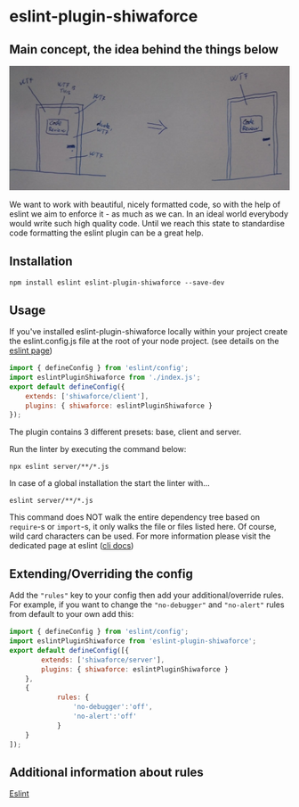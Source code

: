 # eslint-plugin-shiwaforce

## Main concept, the idea behind the things below

![code quality transformation](./quality-transformation.png "Code quality transformation")

We want to work with beautiful, nicely formatted code, so with the help of eslint we aim to enforce it - as much as we can. In an ideal world everybody would write such high quality code. Until we reach this state to standardise code formatting the eslint plugin can be a great help.

## Installation

```
npm install eslint eslint-plugin-shiwaforce --save-dev
```

## Usage

If you've installed eslint-plugin-shiwaforce locally within your project create the eslint.config.js file at the root of your node project.
(see details on the [eslint page](http://eslint.org/docs/user-guide/command-line-interface))

```js
import { defineConfig } from 'eslint/config';
import eslintPluginShiwaforce from './index.js';
export default defineConfig({
    extends: ['shiwaforce/client'],
	plugins: { shiwaforce: eslintPluginShiwaforce }
});

```
The plugin contains 3 different presets: base, client and server.

Run the linter by executing the command below:

```
npx eslint server/**/*.js
```

In case of a global installation the start the linter with...

```
eslint server/**/*.js
```

This command does NOT walk the entire dependency tree based on `require`-s or `import`-s, it only walks the file or files listed here. Of course, wild card characters can be used. For more information please visit the dedicated page at eslint ([cli docs](http://eslint.org/docs/user-guide/command-line-interface))

## Extending/Overriding the config

Add the `"rules"` key to your config then add your additional/override rules. For example, if you want to change the `"no-debugger"` and `"no-alert"` rules from default to your own add this:

```js
import { defineConfig } from 'eslint/config';
import eslintPluginShiwaforce from 'eslint-plugin-shiwaforce';
export default defineConfig([{
		extends: ['shiwaforce/server'],
		plugins: { shiwaforce: eslintPluginShiwaforce }
	},
	{
			rules: {
				'no-debugger':'off',
				'no-alert':'off'
			}
	}
]);
```

## Additional information about rules
[Eslint](http://eslint.org)

